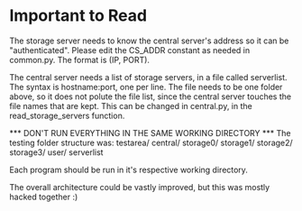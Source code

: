 # Important to Read

The storage server needs to know the central server's address so it
can be "authenticated". Please edit the CS_ADDR constant as needed in
common.py. The format is (IP, PORT).

The central server needs a list of storage servers, in a file called serverlist.
The syntax is hostname:port, one per line. The file needs to be one folder above,
so it does not polute the file list, since the central server touches the file
names that are kept. This can be changed in central.py, in the read_storage_servers
function.

*** DON'T RUN EVERYTHING IN THE SAME WORKING DIRECTORY ***
The testing folder structure was:
  testarea/
      central/
      storage0/
      storage1/
      storage2/
      storage3/
      user/
      serverlist

Each program should be run in it's respective working directory.

The overall architecture could be vastly improved, but this was mostly hacked
together :) 


